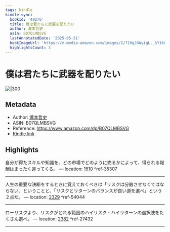 ```yaml
---
tags: kindle
kindle-sync:
  bookId: '49276'
  title: 僕は君たちに武器を配りたい
  author: 瀧本哲史
  asin: B07QLMBSVG
  lastAnnotatedDate: '2025-05-31'
  bookImageUrl: 'https://m.media-amazon.com/images/I/71HgJGWyigL._SY160.jpg'
  highlightsCount: 3
---
```


# 僕は君たちに武器を配りたい
![|300](https://m.media-amazon.com/images/I/71HgJGWyigL.jpg)
## Metadata
* Author: [瀧本哲史](https://www.amazon.comundefined)
* ASIN: B07QLMBSVG
* Reference: https://www.amazon.com/dp/B07QLMBSVG
* [Kindle link](kindle://book?action=open&asin=B07QLMBSVG)

## Highlights
自分が得たスキルや知識を、どの市場でどのように売るかによって、得られる報酬はまったく違ってくる。 — location: [1510](kindle://book?action=open&asin=B07QLMBSVG&location=1510) ^ref-35307

---

人生の重要な決断をするときに覚えておくべきは「リスクは分散させなくてはならない」ということと、「リスクとリターンのバランスが良い道を選べ」という２点だ。 — location: [2329](kindle://book?action=open&asin=B07QLMBSVG&location=2329) ^ref-54044

---
ローリスクより、リスクがとれる範囲のハイリスク・ハイリターンの選択肢をたくさん選べ。 — location: [2382](kindle://book?action=open&asin=B07QLMBSVG&location=2382) ^ref-27432

---

